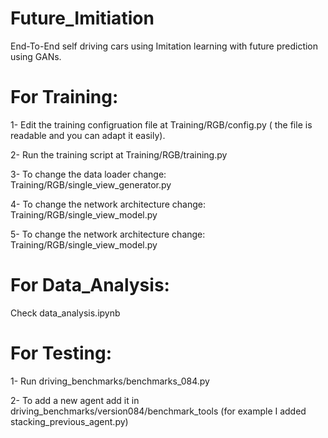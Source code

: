 # Future_Imitiation
End-To-End self driving cars using Imitation learning with future prediction using GANs.

# For Training:
1- Edit the training configruation file at Training/RGB/config.py ( the file is readable and you can adapt it easily).

2- Run the training script at Training/RGB/training.py

3- To change the data loader change: Training/RGB/single_view_generator.py

4- To change the network architecture change: Training/RGB/single_view_model.py

5- To change the network architecture change: Training/RGB/single_view_model.py

# For Data_Analysis:
Check data_analysis.ipynb

# For Testing:
1- Run driving_benchmarks/benchmarks_084.py

2- To add a new agent add it in driving_benchmarks/version084/benchmark_tools (for example I added stacking_previous_agent.py)

